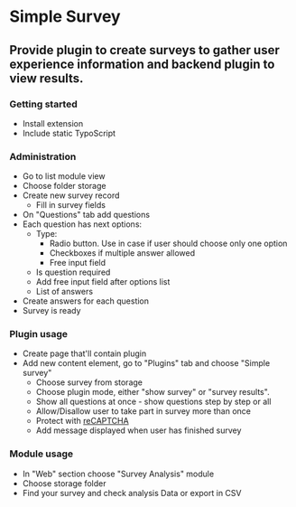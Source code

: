 # Simple Survey

## Provide plugin to create surveys to gather user experience information and backend plugin to view results.

### Getting started

* Install extension
* Include static TypoScript

### Administration

* Go to list module view
* Choose folder storage
* Create new survey record
    * Fill in survey fields
* On "Questions" tab add questions
* Each question has next options:
    * Type:
        * Radio button. Use in case if user should choose only one option
        * Checkboxes if multiple answer allowed
        * Free input field
    * Is question required
    * Add free input field after options list
    * List of answers
* Create answers for each question
* Survey is ready

### Plugin usage

* Create page that'll contain plugin
* Add new content element, go to "Plugins" tab and choose "Simple survey"
    * Choose survey from storage
    * Choose plugin mode, either "show survey" or "survey results".
    * Show all questions at once - show questions step by step or all
    * Allow/Disallow user to take part in survey more than once
    * Protect with [reCAPTCHA](https://www.google.com/recaptcha/)
    * Add message displayed when user has finished survey


### Module usage

* In "Web" section choose "Survey Analysis" module
* Choose storage folder
* Find your survey and check analysis Data or export in CSV